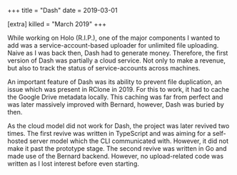 +++
title = "Dash"
date = 2019-03-01

[extra]
killed = "March 2019"
+++

While working on Holo (R.I.P.), one of the major components I wanted to add was a service-account-based uploader for unlimited file uploading. Naive as I was back then, Dash had to generate money. Therefore, the first version of Dash was partially a cloud service. Not only to make a revenue, but also to track the status of service-accounts across machines.

An important feature of Dash was its ability to prevent file duplication, an issue which was present in RClone in 2019. For this to work, it had to cache the Google Drive metadata locally. This caching was far from perfect and was later massively improved with Bernard, however, Dash was buried by then.

As the cloud model did not work for Dash, the project was later revived two times. The first revive was written in TypeScript and was aiming for a self-hosted server model which the CLI communicated with. However, it did not make it past the prototype stage. The second revive was written in Go and made use of the Bernard backend. However, no upload-related code was written as I lost interest before even starting.

<!-- more -->